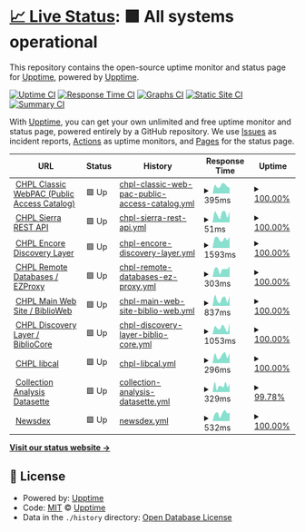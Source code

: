 # [📈 Live Status](https://upptime.github.io/upptime): <!--live status--> **🟩 All systems operational**

This repository contains the open-source uptime monitor and status page for [Upptime](https://upptime.js.org), powered by [Upptime](https://github.com/upptime/upptime).

[![Uptime CI](https://github.com/cincinnatilibrary/uptime-reports/workflows/Uptime%20CI/badge.svg)](https://github.com/cincinnatilibrary/uptime-reports/actions?query=workflow%3A%22Uptime+CI%22)
[![Response Time CI](https://github.com/cincinnatilibrary/uptime-reports/workflows/Response%20Time%20CI/badge.svg)](https://github.com/cincinnatilibrary/uptime-reports/actions?query=workflow%3A%22Response+Time+CI%22)
[![Graphs CI](https://github.com/cincinnatilibrary/uptime-reports/workflows/Graphs%20CI/badge.svg)](https://github.com/cincinnatilibrary/uptime-reports/actions?query=workflow%3A%22Graphs+CI%22)
[![Static Site CI](https://github.com/cincinnatilibrary/uptime-reports/workflows/Static%20Site%20CI/badge.svg)](https://github.com/cincinnatilibrary/uptime-reports/actions?query=workflow%3A%22Static+Site+CI%22)
[![Summary CI](https://github.com/cincinnatilibrary/uptime-reports/workflows/Summary%20CI/badge.svg)](https://github.com/cincinnatilibrary/uptime-reports/actions?query=workflow%3A%22Summary+CI%22)

With [Upptime](https://upptime.js.org), you can get your own unlimited and free uptime monitor and status page, powered entirely by a GitHub repository. We use [Issues](https://github.com/upptime/upptime/issues) as incident reports, [Actions](https://github.com/cincinnatilibrary/uptime-reports/actions) as uptime monitors, and [Pages](https://upptime.github.io/upptime) for the status page.

<!--start: status pages-->
<!-- This summary is generated by Upptime (https://github.com/upptime/upptime) -->
<!-- Do not edit this manually, your changes will be overwritten -->
<!-- prettier-ignore -->
| URL | Status | History | Response Time | Uptime |
| --- | ------ | ------- | ------------- | ------ |
| <img alt="" src="https://icons.duckduckgo.com/ip3/classic.cincinnatilibrary.org.ico" height="13"> [CHPL Classic WebPAC (Public Access Catalog)](https://classic.cincinnatilibrary.org/) | 🟩 Up | [chpl-classic-web-pac-public-access-catalog.yml](https://github.com/cincinnatilibrary/uptime-reports/commits/HEAD/history/chpl-classic-web-pac-public-access-catalog.yml) | <details><summary><img alt="Response time graph" src="./graphs/chpl-classic-web-pac-public-access-catalog/response-time-week.png" height="20"> 395ms</summary><br><a href="https://cincinnatilibrary.github.io/uptime-reports/history/chpl-classic-web-pac-public-access-catalog"><img alt="Response time 519" src="https://img.shields.io/endpoint?url=https%3A%2F%2Fraw.githubusercontent.com%2Fcincinnatilibrary%2Fuptime-reports%2FHEAD%2Fapi%2Fchpl-classic-web-pac-public-access-catalog%2Fresponse-time.json"></a><br><a href="https://cincinnatilibrary.github.io/uptime-reports/history/chpl-classic-web-pac-public-access-catalog"><img alt="24-hour response time 298" src="https://img.shields.io/endpoint?url=https%3A%2F%2Fraw.githubusercontent.com%2Fcincinnatilibrary%2Fuptime-reports%2FHEAD%2Fapi%2Fchpl-classic-web-pac-public-access-catalog%2Fresponse-time-day.json"></a><br><a href="https://cincinnatilibrary.github.io/uptime-reports/history/chpl-classic-web-pac-public-access-catalog"><img alt="7-day response time 395" src="https://img.shields.io/endpoint?url=https%3A%2F%2Fraw.githubusercontent.com%2Fcincinnatilibrary%2Fuptime-reports%2FHEAD%2Fapi%2Fchpl-classic-web-pac-public-access-catalog%2Fresponse-time-week.json"></a><br><a href="https://cincinnatilibrary.github.io/uptime-reports/history/chpl-classic-web-pac-public-access-catalog"><img alt="30-day response time 513" src="https://img.shields.io/endpoint?url=https%3A%2F%2Fraw.githubusercontent.com%2Fcincinnatilibrary%2Fuptime-reports%2FHEAD%2Fapi%2Fchpl-classic-web-pac-public-access-catalog%2Fresponse-time-month.json"></a><br><a href="https://cincinnatilibrary.github.io/uptime-reports/history/chpl-classic-web-pac-public-access-catalog"><img alt="1-year response time 540" src="https://img.shields.io/endpoint?url=https%3A%2F%2Fraw.githubusercontent.com%2Fcincinnatilibrary%2Fuptime-reports%2FHEAD%2Fapi%2Fchpl-classic-web-pac-public-access-catalog%2Fresponse-time-year.json"></a></details> | <details><summary><a href="https://cincinnatilibrary.github.io/uptime-reports/history/chpl-classic-web-pac-public-access-catalog">100.00%</a></summary><a href="https://cincinnatilibrary.github.io/uptime-reports/history/chpl-classic-web-pac-public-access-catalog"><img alt="All-time uptime 99.92%" src="https://img.shields.io/endpoint?url=https%3A%2F%2Fraw.githubusercontent.com%2Fcincinnatilibrary%2Fuptime-reports%2FHEAD%2Fapi%2Fchpl-classic-web-pac-public-access-catalog%2Fuptime.json"></a><br><a href="https://cincinnatilibrary.github.io/uptime-reports/history/chpl-classic-web-pac-public-access-catalog"><img alt="24-hour uptime 100.00%" src="https://img.shields.io/endpoint?url=https%3A%2F%2Fraw.githubusercontent.com%2Fcincinnatilibrary%2Fuptime-reports%2FHEAD%2Fapi%2Fchpl-classic-web-pac-public-access-catalog%2Fuptime-day.json"></a><br><a href="https://cincinnatilibrary.github.io/uptime-reports/history/chpl-classic-web-pac-public-access-catalog"><img alt="7-day uptime 100.00%" src="https://img.shields.io/endpoint?url=https%3A%2F%2Fraw.githubusercontent.com%2Fcincinnatilibrary%2Fuptime-reports%2FHEAD%2Fapi%2Fchpl-classic-web-pac-public-access-catalog%2Fuptime-week.json"></a><br><a href="https://cincinnatilibrary.github.io/uptime-reports/history/chpl-classic-web-pac-public-access-catalog"><img alt="30-day uptime 100.00%" src="https://img.shields.io/endpoint?url=https%3A%2F%2Fraw.githubusercontent.com%2Fcincinnatilibrary%2Fuptime-reports%2FHEAD%2Fapi%2Fchpl-classic-web-pac-public-access-catalog%2Fuptime-month.json"></a><br><a href="https://cincinnatilibrary.github.io/uptime-reports/history/chpl-classic-web-pac-public-access-catalog"><img alt="1-year uptime 99.89%" src="https://img.shields.io/endpoint?url=https%3A%2F%2Fraw.githubusercontent.com%2Fcincinnatilibrary%2Fuptime-reports%2FHEAD%2Fapi%2Fchpl-classic-web-pac-public-access-catalog%2Fuptime-year.json"></a></details>
| <img alt="" src="https://icons.duckduckgo.com/ip3/classic.cincinnatilibrary.org.ico" height="13"> [CHPL Sierra REST API](https://classic.cincinnatilibrary.org/iii/sierra-api/about) | 🟩 Up | [chpl-sierra-rest-api.yml](https://github.com/cincinnatilibrary/uptime-reports/commits/HEAD/history/chpl-sierra-rest-api.yml) | <details><summary><img alt="Response time graph" src="./graphs/chpl-sierra-rest-api/response-time-week.png" height="20"> 51ms</summary><br><a href="https://cincinnatilibrary.github.io/uptime-reports/history/chpl-sierra-rest-api"><img alt="Response time 108" src="https://img.shields.io/endpoint?url=https%3A%2F%2Fraw.githubusercontent.com%2Fcincinnatilibrary%2Fuptime-reports%2FHEAD%2Fapi%2Fchpl-sierra-rest-api%2Fresponse-time.json"></a><br><a href="https://cincinnatilibrary.github.io/uptime-reports/history/chpl-sierra-rest-api"><img alt="24-hour response time 66" src="https://img.shields.io/endpoint?url=https%3A%2F%2Fraw.githubusercontent.com%2Fcincinnatilibrary%2Fuptime-reports%2FHEAD%2Fapi%2Fchpl-sierra-rest-api%2Fresponse-time-day.json"></a><br><a href="https://cincinnatilibrary.github.io/uptime-reports/history/chpl-sierra-rest-api"><img alt="7-day response time 51" src="https://img.shields.io/endpoint?url=https%3A%2F%2Fraw.githubusercontent.com%2Fcincinnatilibrary%2Fuptime-reports%2FHEAD%2Fapi%2Fchpl-sierra-rest-api%2Fresponse-time-week.json"></a><br><a href="https://cincinnatilibrary.github.io/uptime-reports/history/chpl-sierra-rest-api"><img alt="30-day response time 49" src="https://img.shields.io/endpoint?url=https%3A%2F%2Fraw.githubusercontent.com%2Fcincinnatilibrary%2Fuptime-reports%2FHEAD%2Fapi%2Fchpl-sierra-rest-api%2Fresponse-time-month.json"></a><br><a href="https://cincinnatilibrary.github.io/uptime-reports/history/chpl-sierra-rest-api"><img alt="1-year response time 128" src="https://img.shields.io/endpoint?url=https%3A%2F%2Fraw.githubusercontent.com%2Fcincinnatilibrary%2Fuptime-reports%2FHEAD%2Fapi%2Fchpl-sierra-rest-api%2Fresponse-time-year.json"></a></details> | <details><summary><a href="https://cincinnatilibrary.github.io/uptime-reports/history/chpl-sierra-rest-api">100.00%</a></summary><a href="https://cincinnatilibrary.github.io/uptime-reports/history/chpl-sierra-rest-api"><img alt="All-time uptime 99.95%" src="https://img.shields.io/endpoint?url=https%3A%2F%2Fraw.githubusercontent.com%2Fcincinnatilibrary%2Fuptime-reports%2FHEAD%2Fapi%2Fchpl-sierra-rest-api%2Fuptime.json"></a><br><a href="https://cincinnatilibrary.github.io/uptime-reports/history/chpl-sierra-rest-api"><img alt="24-hour uptime 100.00%" src="https://img.shields.io/endpoint?url=https%3A%2F%2Fraw.githubusercontent.com%2Fcincinnatilibrary%2Fuptime-reports%2FHEAD%2Fapi%2Fchpl-sierra-rest-api%2Fuptime-day.json"></a><br><a href="https://cincinnatilibrary.github.io/uptime-reports/history/chpl-sierra-rest-api"><img alt="7-day uptime 100.00%" src="https://img.shields.io/endpoint?url=https%3A%2F%2Fraw.githubusercontent.com%2Fcincinnatilibrary%2Fuptime-reports%2FHEAD%2Fapi%2Fchpl-sierra-rest-api%2Fuptime-week.json"></a><br><a href="https://cincinnatilibrary.github.io/uptime-reports/history/chpl-sierra-rest-api"><img alt="30-day uptime 100.00%" src="https://img.shields.io/endpoint?url=https%3A%2F%2Fraw.githubusercontent.com%2Fcincinnatilibrary%2Fuptime-reports%2FHEAD%2Fapi%2Fchpl-sierra-rest-api%2Fuptime-month.json"></a><br><a href="https://cincinnatilibrary.github.io/uptime-reports/history/chpl-sierra-rest-api"><img alt="1-year uptime 99.94%" src="https://img.shields.io/endpoint?url=https%3A%2F%2Fraw.githubusercontent.com%2Fcincinnatilibrary%2Fuptime-reports%2FHEAD%2Fapi%2Fchpl-sierra-rest-api%2Fuptime-year.json"></a></details>
| <img alt="" src="https://icons.duckduckgo.com/ip3/catalog.cincinnatilibrary.org.ico" height="13"> [CHPL Encore Discovery Layer](https://catalog.cincinnatilibrary.org) | 🟩 Up | [chpl-encore-discovery-layer.yml](https://github.com/cincinnatilibrary/uptime-reports/commits/HEAD/history/chpl-encore-discovery-layer.yml) | <details><summary><img alt="Response time graph" src="./graphs/chpl-encore-discovery-layer/response-time-week.png" height="20"> 1593ms</summary><br><a href="https://cincinnatilibrary.github.io/uptime-reports/history/chpl-encore-discovery-layer"><img alt="Response time 1952" src="https://img.shields.io/endpoint?url=https%3A%2F%2Fraw.githubusercontent.com%2Fcincinnatilibrary%2Fuptime-reports%2FHEAD%2Fapi%2Fchpl-encore-discovery-layer%2Fresponse-time.json"></a><br><a href="https://cincinnatilibrary.github.io/uptime-reports/history/chpl-encore-discovery-layer"><img alt="24-hour response time 1894" src="https://img.shields.io/endpoint?url=https%3A%2F%2Fraw.githubusercontent.com%2Fcincinnatilibrary%2Fuptime-reports%2FHEAD%2Fapi%2Fchpl-encore-discovery-layer%2Fresponse-time-day.json"></a><br><a href="https://cincinnatilibrary.github.io/uptime-reports/history/chpl-encore-discovery-layer"><img alt="7-day response time 1593" src="https://img.shields.io/endpoint?url=https%3A%2F%2Fraw.githubusercontent.com%2Fcincinnatilibrary%2Fuptime-reports%2FHEAD%2Fapi%2Fchpl-encore-discovery-layer%2Fresponse-time-week.json"></a><br><a href="https://cincinnatilibrary.github.io/uptime-reports/history/chpl-encore-discovery-layer"><img alt="30-day response time 1748" src="https://img.shields.io/endpoint?url=https%3A%2F%2Fraw.githubusercontent.com%2Fcincinnatilibrary%2Fuptime-reports%2FHEAD%2Fapi%2Fchpl-encore-discovery-layer%2Fresponse-time-month.json"></a><br><a href="https://cincinnatilibrary.github.io/uptime-reports/history/chpl-encore-discovery-layer"><img alt="1-year response time 1956" src="https://img.shields.io/endpoint?url=https%3A%2F%2Fraw.githubusercontent.com%2Fcincinnatilibrary%2Fuptime-reports%2FHEAD%2Fapi%2Fchpl-encore-discovery-layer%2Fresponse-time-year.json"></a></details> | <details><summary><a href="https://cincinnatilibrary.github.io/uptime-reports/history/chpl-encore-discovery-layer">100.00%</a></summary><a href="https://cincinnatilibrary.github.io/uptime-reports/history/chpl-encore-discovery-layer"><img alt="All-time uptime 98.34%" src="https://img.shields.io/endpoint?url=https%3A%2F%2Fraw.githubusercontent.com%2Fcincinnatilibrary%2Fuptime-reports%2FHEAD%2Fapi%2Fchpl-encore-discovery-layer%2Fuptime.json"></a><br><a href="https://cincinnatilibrary.github.io/uptime-reports/history/chpl-encore-discovery-layer"><img alt="24-hour uptime 100.00%" src="https://img.shields.io/endpoint?url=https%3A%2F%2Fraw.githubusercontent.com%2Fcincinnatilibrary%2Fuptime-reports%2FHEAD%2Fapi%2Fchpl-encore-discovery-layer%2Fuptime-day.json"></a><br><a href="https://cincinnatilibrary.github.io/uptime-reports/history/chpl-encore-discovery-layer"><img alt="7-day uptime 100.00%" src="https://img.shields.io/endpoint?url=https%3A%2F%2Fraw.githubusercontent.com%2Fcincinnatilibrary%2Fuptime-reports%2FHEAD%2Fapi%2Fchpl-encore-discovery-layer%2Fuptime-week.json"></a><br><a href="https://cincinnatilibrary.github.io/uptime-reports/history/chpl-encore-discovery-layer"><img alt="30-day uptime 100.00%" src="https://img.shields.io/endpoint?url=https%3A%2F%2Fraw.githubusercontent.com%2Fcincinnatilibrary%2Fuptime-reports%2FHEAD%2Fapi%2Fchpl-encore-discovery-layer%2Fuptime-month.json"></a><br><a href="https://cincinnatilibrary.github.io/uptime-reports/history/chpl-encore-discovery-layer"><img alt="1-year uptime 99.82%" src="https://img.shields.io/endpoint?url=https%3A%2F%2Fraw.githubusercontent.com%2Fcincinnatilibrary%2Fuptime-reports%2FHEAD%2Fapi%2Fchpl-encore-discovery-layer%2Fuptime-year.json"></a></details>
| <img alt="" src="https://icons.duckduckgo.com/ip3/login.research.cincinnatilibrary.org.ico" height="13"> [CHPL Remote Databases / EZProxy](https://login.research.cincinnatilibrary.org/login) | 🟩 Up | [chpl-remote-databases-ez-proxy.yml](https://github.com/cincinnatilibrary/uptime-reports/commits/HEAD/history/chpl-remote-databases-ez-proxy.yml) | <details><summary><img alt="Response time graph" src="./graphs/chpl-remote-databases-ez-proxy/response-time-week.png" height="20"> 303ms</summary><br><a href="https://cincinnatilibrary.github.io/uptime-reports/history/chpl-remote-databases-ez-proxy"><img alt="Response time 496" src="https://img.shields.io/endpoint?url=https%3A%2F%2Fraw.githubusercontent.com%2Fcincinnatilibrary%2Fuptime-reports%2FHEAD%2Fapi%2Fchpl-remote-databases-ez-proxy%2Fresponse-time.json"></a><br><a href="https://cincinnatilibrary.github.io/uptime-reports/history/chpl-remote-databases-ez-proxy"><img alt="24-hour response time 411" src="https://img.shields.io/endpoint?url=https%3A%2F%2Fraw.githubusercontent.com%2Fcincinnatilibrary%2Fuptime-reports%2FHEAD%2Fapi%2Fchpl-remote-databases-ez-proxy%2Fresponse-time-day.json"></a><br><a href="https://cincinnatilibrary.github.io/uptime-reports/history/chpl-remote-databases-ez-proxy"><img alt="7-day response time 303" src="https://img.shields.io/endpoint?url=https%3A%2F%2Fraw.githubusercontent.com%2Fcincinnatilibrary%2Fuptime-reports%2FHEAD%2Fapi%2Fchpl-remote-databases-ez-proxy%2Fresponse-time-week.json"></a><br><a href="https://cincinnatilibrary.github.io/uptime-reports/history/chpl-remote-databases-ez-proxy"><img alt="30-day response time 338" src="https://img.shields.io/endpoint?url=https%3A%2F%2Fraw.githubusercontent.com%2Fcincinnatilibrary%2Fuptime-reports%2FHEAD%2Fapi%2Fchpl-remote-databases-ez-proxy%2Fresponse-time-month.json"></a><br><a href="https://cincinnatilibrary.github.io/uptime-reports/history/chpl-remote-databases-ez-proxy"><img alt="1-year response time 534" src="https://img.shields.io/endpoint?url=https%3A%2F%2Fraw.githubusercontent.com%2Fcincinnatilibrary%2Fuptime-reports%2FHEAD%2Fapi%2Fchpl-remote-databases-ez-proxy%2Fresponse-time-year.json"></a></details> | <details><summary><a href="https://cincinnatilibrary.github.io/uptime-reports/history/chpl-remote-databases-ez-proxy">100.00%</a></summary><a href="https://cincinnatilibrary.github.io/uptime-reports/history/chpl-remote-databases-ez-proxy"><img alt="All-time uptime 99.95%" src="https://img.shields.io/endpoint?url=https%3A%2F%2Fraw.githubusercontent.com%2Fcincinnatilibrary%2Fuptime-reports%2FHEAD%2Fapi%2Fchpl-remote-databases-ez-proxy%2Fuptime.json"></a><br><a href="https://cincinnatilibrary.github.io/uptime-reports/history/chpl-remote-databases-ez-proxy"><img alt="24-hour uptime 100.00%" src="https://img.shields.io/endpoint?url=https%3A%2F%2Fraw.githubusercontent.com%2Fcincinnatilibrary%2Fuptime-reports%2FHEAD%2Fapi%2Fchpl-remote-databases-ez-proxy%2Fuptime-day.json"></a><br><a href="https://cincinnatilibrary.github.io/uptime-reports/history/chpl-remote-databases-ez-proxy"><img alt="7-day uptime 100.00%" src="https://img.shields.io/endpoint?url=https%3A%2F%2Fraw.githubusercontent.com%2Fcincinnatilibrary%2Fuptime-reports%2FHEAD%2Fapi%2Fchpl-remote-databases-ez-proxy%2Fuptime-week.json"></a><br><a href="https://cincinnatilibrary.github.io/uptime-reports/history/chpl-remote-databases-ez-proxy"><img alt="30-day uptime 100.00%" src="https://img.shields.io/endpoint?url=https%3A%2F%2Fraw.githubusercontent.com%2Fcincinnatilibrary%2Fuptime-reports%2FHEAD%2Fapi%2Fchpl-remote-databases-ez-proxy%2Fuptime-month.json"></a><br><a href="https://cincinnatilibrary.github.io/uptime-reports/history/chpl-remote-databases-ez-proxy"><img alt="1-year uptime 99.94%" src="https://img.shields.io/endpoint?url=https%3A%2F%2Fraw.githubusercontent.com%2Fcincinnatilibrary%2Fuptime-reports%2FHEAD%2Fapi%2Fchpl-remote-databases-ez-proxy%2Fuptime-year.json"></a></details>
| <img alt="" src="https://icons.duckduckgo.com/ip3/cincinnatilibrary.org.ico" height="13"> [CHPL Main Web Site / BiblioWeb](https://cincinnatilibrary.org/) | 🟩 Up | [chpl-main-web-site-biblio-web.yml](https://github.com/cincinnatilibrary/uptime-reports/commits/HEAD/history/chpl-main-web-site-biblio-web.yml) | <details><summary><img alt="Response time graph" src="./graphs/chpl-main-web-site-biblio-web/response-time-week.png" height="20"> 837ms</summary><br><a href="https://cincinnatilibrary.github.io/uptime-reports/history/chpl-main-web-site-biblio-web"><img alt="Response time 1065" src="https://img.shields.io/endpoint?url=https%3A%2F%2Fraw.githubusercontent.com%2Fcincinnatilibrary%2Fuptime-reports%2FHEAD%2Fapi%2Fchpl-main-web-site-biblio-web%2Fresponse-time.json"></a><br><a href="https://cincinnatilibrary.github.io/uptime-reports/history/chpl-main-web-site-biblio-web"><img alt="24-hour response time 1200" src="https://img.shields.io/endpoint?url=https%3A%2F%2Fraw.githubusercontent.com%2Fcincinnatilibrary%2Fuptime-reports%2FHEAD%2Fapi%2Fchpl-main-web-site-biblio-web%2Fresponse-time-day.json"></a><br><a href="https://cincinnatilibrary.github.io/uptime-reports/history/chpl-main-web-site-biblio-web"><img alt="7-day response time 837" src="https://img.shields.io/endpoint?url=https%3A%2F%2Fraw.githubusercontent.com%2Fcincinnatilibrary%2Fuptime-reports%2FHEAD%2Fapi%2Fchpl-main-web-site-biblio-web%2Fresponse-time-week.json"></a><br><a href="https://cincinnatilibrary.github.io/uptime-reports/history/chpl-main-web-site-biblio-web"><img alt="30-day response time 787" src="https://img.shields.io/endpoint?url=https%3A%2F%2Fraw.githubusercontent.com%2Fcincinnatilibrary%2Fuptime-reports%2FHEAD%2Fapi%2Fchpl-main-web-site-biblio-web%2Fresponse-time-month.json"></a><br><a href="https://cincinnatilibrary.github.io/uptime-reports/history/chpl-main-web-site-biblio-web"><img alt="1-year response time 1137" src="https://img.shields.io/endpoint?url=https%3A%2F%2Fraw.githubusercontent.com%2Fcincinnatilibrary%2Fuptime-reports%2FHEAD%2Fapi%2Fchpl-main-web-site-biblio-web%2Fresponse-time-year.json"></a></details> | <details><summary><a href="https://cincinnatilibrary.github.io/uptime-reports/history/chpl-main-web-site-biblio-web">100.00%</a></summary><a href="https://cincinnatilibrary.github.io/uptime-reports/history/chpl-main-web-site-biblio-web"><img alt="All-time uptime 99.87%" src="https://img.shields.io/endpoint?url=https%3A%2F%2Fraw.githubusercontent.com%2Fcincinnatilibrary%2Fuptime-reports%2FHEAD%2Fapi%2Fchpl-main-web-site-biblio-web%2Fuptime.json"></a><br><a href="https://cincinnatilibrary.github.io/uptime-reports/history/chpl-main-web-site-biblio-web"><img alt="24-hour uptime 100.00%" src="https://img.shields.io/endpoint?url=https%3A%2F%2Fraw.githubusercontent.com%2Fcincinnatilibrary%2Fuptime-reports%2FHEAD%2Fapi%2Fchpl-main-web-site-biblio-web%2Fuptime-day.json"></a><br><a href="https://cincinnatilibrary.github.io/uptime-reports/history/chpl-main-web-site-biblio-web"><img alt="7-day uptime 100.00%" src="https://img.shields.io/endpoint?url=https%3A%2F%2Fraw.githubusercontent.com%2Fcincinnatilibrary%2Fuptime-reports%2FHEAD%2Fapi%2Fchpl-main-web-site-biblio-web%2Fuptime-week.json"></a><br><a href="https://cincinnatilibrary.github.io/uptime-reports/history/chpl-main-web-site-biblio-web"><img alt="30-day uptime 100.00%" src="https://img.shields.io/endpoint?url=https%3A%2F%2Fraw.githubusercontent.com%2Fcincinnatilibrary%2Fuptime-reports%2FHEAD%2Fapi%2Fchpl-main-web-site-biblio-web%2Fuptime-month.json"></a><br><a href="https://cincinnatilibrary.github.io/uptime-reports/history/chpl-main-web-site-biblio-web"><img alt="1-year uptime 99.83%" src="https://img.shields.io/endpoint?url=https%3A%2F%2Fraw.githubusercontent.com%2Fcincinnatilibrary%2Fuptime-reports%2FHEAD%2Fapi%2Fchpl-main-web-site-biblio-web%2Fuptime-year.json"></a></details>
| <img alt="" src="https://icons.duckduckgo.com/ip3/cincinnatilibrary.bibliocommons.com.ico" height="13"> [CHPL Discovery Layer / BiblioCore](https://cincinnatilibrary.bibliocommons.com) | 🟩 Up | [chpl-discovery-layer-biblio-core.yml](https://github.com/cincinnatilibrary/uptime-reports/commits/HEAD/history/chpl-discovery-layer-biblio-core.yml) | <details><summary><img alt="Response time graph" src="./graphs/chpl-discovery-layer-biblio-core/response-time-week.png" height="20"> 1053ms</summary><br><a href="https://cincinnatilibrary.github.io/uptime-reports/history/chpl-discovery-layer-biblio-core"><img alt="Response time 1287" src="https://img.shields.io/endpoint?url=https%3A%2F%2Fraw.githubusercontent.com%2Fcincinnatilibrary%2Fuptime-reports%2FHEAD%2Fapi%2Fchpl-discovery-layer-biblio-core%2Fresponse-time.json"></a><br><a href="https://cincinnatilibrary.github.io/uptime-reports/history/chpl-discovery-layer-biblio-core"><img alt="24-hour response time 1665" src="https://img.shields.io/endpoint?url=https%3A%2F%2Fraw.githubusercontent.com%2Fcincinnatilibrary%2Fuptime-reports%2FHEAD%2Fapi%2Fchpl-discovery-layer-biblio-core%2Fresponse-time-day.json"></a><br><a href="https://cincinnatilibrary.github.io/uptime-reports/history/chpl-discovery-layer-biblio-core"><img alt="7-day response time 1053" src="https://img.shields.io/endpoint?url=https%3A%2F%2Fraw.githubusercontent.com%2Fcincinnatilibrary%2Fuptime-reports%2FHEAD%2Fapi%2Fchpl-discovery-layer-biblio-core%2Fresponse-time-week.json"></a><br><a href="https://cincinnatilibrary.github.io/uptime-reports/history/chpl-discovery-layer-biblio-core"><img alt="30-day response time 967" src="https://img.shields.io/endpoint?url=https%3A%2F%2Fraw.githubusercontent.com%2Fcincinnatilibrary%2Fuptime-reports%2FHEAD%2Fapi%2Fchpl-discovery-layer-biblio-core%2Fresponse-time-month.json"></a><br><a href="https://cincinnatilibrary.github.io/uptime-reports/history/chpl-discovery-layer-biblio-core"><img alt="1-year response time 1280" src="https://img.shields.io/endpoint?url=https%3A%2F%2Fraw.githubusercontent.com%2Fcincinnatilibrary%2Fuptime-reports%2FHEAD%2Fapi%2Fchpl-discovery-layer-biblio-core%2Fresponse-time-year.json"></a></details> | <details><summary><a href="https://cincinnatilibrary.github.io/uptime-reports/history/chpl-discovery-layer-biblio-core">100.00%</a></summary><a href="https://cincinnatilibrary.github.io/uptime-reports/history/chpl-discovery-layer-biblio-core"><img alt="All-time uptime 99.92%" src="https://img.shields.io/endpoint?url=https%3A%2F%2Fraw.githubusercontent.com%2Fcincinnatilibrary%2Fuptime-reports%2FHEAD%2Fapi%2Fchpl-discovery-layer-biblio-core%2Fuptime.json"></a><br><a href="https://cincinnatilibrary.github.io/uptime-reports/history/chpl-discovery-layer-biblio-core"><img alt="24-hour uptime 100.00%" src="https://img.shields.io/endpoint?url=https%3A%2F%2Fraw.githubusercontent.com%2Fcincinnatilibrary%2Fuptime-reports%2FHEAD%2Fapi%2Fchpl-discovery-layer-biblio-core%2Fuptime-day.json"></a><br><a href="https://cincinnatilibrary.github.io/uptime-reports/history/chpl-discovery-layer-biblio-core"><img alt="7-day uptime 100.00%" src="https://img.shields.io/endpoint?url=https%3A%2F%2Fraw.githubusercontent.com%2Fcincinnatilibrary%2Fuptime-reports%2FHEAD%2Fapi%2Fchpl-discovery-layer-biblio-core%2Fuptime-week.json"></a><br><a href="https://cincinnatilibrary.github.io/uptime-reports/history/chpl-discovery-layer-biblio-core"><img alt="30-day uptime 100.00%" src="https://img.shields.io/endpoint?url=https%3A%2F%2Fraw.githubusercontent.com%2Fcincinnatilibrary%2Fuptime-reports%2FHEAD%2Fapi%2Fchpl-discovery-layer-biblio-core%2Fuptime-month.json"></a><br><a href="https://cincinnatilibrary.github.io/uptime-reports/history/chpl-discovery-layer-biblio-core"><img alt="1-year uptime 99.90%" src="https://img.shields.io/endpoint?url=https%3A%2F%2Fraw.githubusercontent.com%2Fcincinnatilibrary%2Fuptime-reports%2FHEAD%2Fapi%2Fchpl-discovery-layer-biblio-core%2Fuptime-year.json"></a></details>
| <img alt="" src="https://icons.duckduckgo.com/ip3/cincinnatilibrary.libcal.com.ico" height="13"> [CHPL libcal](https://cincinnatilibrary.libcal.com/) | 🟩 Up | [chpl-libcal.yml](https://github.com/cincinnatilibrary/uptime-reports/commits/HEAD/history/chpl-libcal.yml) | <details><summary><img alt="Response time graph" src="./graphs/chpl-libcal/response-time-week.png" height="20"> 296ms</summary><br><a href="https://cincinnatilibrary.github.io/uptime-reports/history/chpl-libcal"><img alt="Response time 340" src="https://img.shields.io/endpoint?url=https%3A%2F%2Fraw.githubusercontent.com%2Fcincinnatilibrary%2Fuptime-reports%2FHEAD%2Fapi%2Fchpl-libcal%2Fresponse-time.json"></a><br><a href="https://cincinnatilibrary.github.io/uptime-reports/history/chpl-libcal"><img alt="24-hour response time 385" src="https://img.shields.io/endpoint?url=https%3A%2F%2Fraw.githubusercontent.com%2Fcincinnatilibrary%2Fuptime-reports%2FHEAD%2Fapi%2Fchpl-libcal%2Fresponse-time-day.json"></a><br><a href="https://cincinnatilibrary.github.io/uptime-reports/history/chpl-libcal"><img alt="7-day response time 296" src="https://img.shields.io/endpoint?url=https%3A%2F%2Fraw.githubusercontent.com%2Fcincinnatilibrary%2Fuptime-reports%2FHEAD%2Fapi%2Fchpl-libcal%2Fresponse-time-week.json"></a><br><a href="https://cincinnatilibrary.github.io/uptime-reports/history/chpl-libcal"><img alt="30-day response time 264" src="https://img.shields.io/endpoint?url=https%3A%2F%2Fraw.githubusercontent.com%2Fcincinnatilibrary%2Fuptime-reports%2FHEAD%2Fapi%2Fchpl-libcal%2Fresponse-time-month.json"></a><br><a href="https://cincinnatilibrary.github.io/uptime-reports/history/chpl-libcal"><img alt="1-year response time 358" src="https://img.shields.io/endpoint?url=https%3A%2F%2Fraw.githubusercontent.com%2Fcincinnatilibrary%2Fuptime-reports%2FHEAD%2Fapi%2Fchpl-libcal%2Fresponse-time-year.json"></a></details> | <details><summary><a href="https://cincinnatilibrary.github.io/uptime-reports/history/chpl-libcal">100.00%</a></summary><a href="https://cincinnatilibrary.github.io/uptime-reports/history/chpl-libcal"><img alt="All-time uptime 100.00%" src="https://img.shields.io/endpoint?url=https%3A%2F%2Fraw.githubusercontent.com%2Fcincinnatilibrary%2Fuptime-reports%2FHEAD%2Fapi%2Fchpl-libcal%2Fuptime.json"></a><br><a href="https://cincinnatilibrary.github.io/uptime-reports/history/chpl-libcal"><img alt="24-hour uptime 100.00%" src="https://img.shields.io/endpoint?url=https%3A%2F%2Fraw.githubusercontent.com%2Fcincinnatilibrary%2Fuptime-reports%2FHEAD%2Fapi%2Fchpl-libcal%2Fuptime-day.json"></a><br><a href="https://cincinnatilibrary.github.io/uptime-reports/history/chpl-libcal"><img alt="7-day uptime 100.00%" src="https://img.shields.io/endpoint?url=https%3A%2F%2Fraw.githubusercontent.com%2Fcincinnatilibrary%2Fuptime-reports%2FHEAD%2Fapi%2Fchpl-libcal%2Fuptime-week.json"></a><br><a href="https://cincinnatilibrary.github.io/uptime-reports/history/chpl-libcal"><img alt="30-day uptime 100.00%" src="https://img.shields.io/endpoint?url=https%3A%2F%2Fraw.githubusercontent.com%2Fcincinnatilibrary%2Fuptime-reports%2FHEAD%2Fapi%2Fchpl-libcal%2Fuptime-month.json"></a><br><a href="https://cincinnatilibrary.github.io/uptime-reports/history/chpl-libcal"><img alt="1-year uptime 100.00%" src="https://img.shields.io/endpoint?url=https%3A%2F%2Fraw.githubusercontent.com%2Fcincinnatilibrary%2Fuptime-reports%2FHEAD%2Fapi%2Fchpl-libcal%2Fuptime-year.json"></a></details>
| <img alt="" src="https://icons.duckduckgo.com/ip3/collection-analysis.cincy.pl.ico" height="13"> [Collection Analysis Datasette](https://collection-analysis.cincy.pl/) | 🟩 Up | [collection-analysis-datasette.yml](https://github.com/cincinnatilibrary/uptime-reports/commits/HEAD/history/collection-analysis-datasette.yml) | <details><summary><img alt="Response time graph" src="./graphs/collection-analysis-datasette/response-time-week.png" height="20"> 329ms</summary><br><a href="https://cincinnatilibrary.github.io/uptime-reports/history/collection-analysis-datasette"><img alt="Response time 245" src="https://img.shields.io/endpoint?url=https%3A%2F%2Fraw.githubusercontent.com%2Fcincinnatilibrary%2Fuptime-reports%2FHEAD%2Fapi%2Fcollection-analysis-datasette%2Fresponse-time.json"></a><br><a href="https://cincinnatilibrary.github.io/uptime-reports/history/collection-analysis-datasette"><img alt="24-hour response time 418" src="https://img.shields.io/endpoint?url=https%3A%2F%2Fraw.githubusercontent.com%2Fcincinnatilibrary%2Fuptime-reports%2FHEAD%2Fapi%2Fcollection-analysis-datasette%2Fresponse-time-day.json"></a><br><a href="https://cincinnatilibrary.github.io/uptime-reports/history/collection-analysis-datasette"><img alt="7-day response time 329" src="https://img.shields.io/endpoint?url=https%3A%2F%2Fraw.githubusercontent.com%2Fcincinnatilibrary%2Fuptime-reports%2FHEAD%2Fapi%2Fcollection-analysis-datasette%2Fresponse-time-week.json"></a><br><a href="https://cincinnatilibrary.github.io/uptime-reports/history/collection-analysis-datasette"><img alt="30-day response time 286" src="https://img.shields.io/endpoint?url=https%3A%2F%2Fraw.githubusercontent.com%2Fcincinnatilibrary%2Fuptime-reports%2FHEAD%2Fapi%2Fcollection-analysis-datasette%2Fresponse-time-month.json"></a><br><a href="https://cincinnatilibrary.github.io/uptime-reports/history/collection-analysis-datasette"><img alt="1-year response time 245" src="https://img.shields.io/endpoint?url=https%3A%2F%2Fraw.githubusercontent.com%2Fcincinnatilibrary%2Fuptime-reports%2FHEAD%2Fapi%2Fcollection-analysis-datasette%2Fresponse-time-year.json"></a></details> | <details><summary><a href="https://cincinnatilibrary.github.io/uptime-reports/history/collection-analysis-datasette">99.78%</a></summary><a href="https://cincinnatilibrary.github.io/uptime-reports/history/collection-analysis-datasette"><img alt="All-time uptime 95.87%" src="https://img.shields.io/endpoint?url=https%3A%2F%2Fraw.githubusercontent.com%2Fcincinnatilibrary%2Fuptime-reports%2FHEAD%2Fapi%2Fcollection-analysis-datasette%2Fuptime.json"></a><br><a href="https://cincinnatilibrary.github.io/uptime-reports/history/collection-analysis-datasette"><img alt="24-hour uptime 100.00%" src="https://img.shields.io/endpoint?url=https%3A%2F%2Fraw.githubusercontent.com%2Fcincinnatilibrary%2Fuptime-reports%2FHEAD%2Fapi%2Fcollection-analysis-datasette%2Fuptime-day.json"></a><br><a href="https://cincinnatilibrary.github.io/uptime-reports/history/collection-analysis-datasette"><img alt="7-day uptime 99.78%" src="https://img.shields.io/endpoint?url=https%3A%2F%2Fraw.githubusercontent.com%2Fcincinnatilibrary%2Fuptime-reports%2FHEAD%2Fapi%2Fcollection-analysis-datasette%2Fuptime-week.json"></a><br><a href="https://cincinnatilibrary.github.io/uptime-reports/history/collection-analysis-datasette"><img alt="30-day uptime 99.95%" src="https://img.shields.io/endpoint?url=https%3A%2F%2Fraw.githubusercontent.com%2Fcincinnatilibrary%2Fuptime-reports%2FHEAD%2Fapi%2Fcollection-analysis-datasette%2Fuptime-month.json"></a><br><a href="https://cincinnatilibrary.github.io/uptime-reports/history/collection-analysis-datasette"><img alt="1-year uptime 95.87%" src="https://img.shields.io/endpoint?url=https%3A%2F%2Fraw.githubusercontent.com%2Fcincinnatilibrary%2Fuptime-reports%2FHEAD%2Fapi%2Fcollection-analysis-datasette%2Fuptime-year.json"></a></details>
| <img alt="" src="https://icons.duckduckgo.com/ip3/newsdex.chpl.org.ico" height="13"> [Newsdex](http://newsdex.chpl.org/) | 🟩 Up | [newsdex.yml](https://github.com/cincinnatilibrary/uptime-reports/commits/HEAD/history/newsdex.yml) | <details><summary><img alt="Response time graph" src="./graphs/newsdex/response-time-week.png" height="20"> 532ms</summary><br><a href="https://cincinnatilibrary.github.io/uptime-reports/history/newsdex"><img alt="Response time 555" src="https://img.shields.io/endpoint?url=https%3A%2F%2Fraw.githubusercontent.com%2Fcincinnatilibrary%2Fuptime-reports%2FHEAD%2Fapi%2Fnewsdex%2Fresponse-time.json"></a><br><a href="https://cincinnatilibrary.github.io/uptime-reports/history/newsdex"><img alt="24-hour response time 575" src="https://img.shields.io/endpoint?url=https%3A%2F%2Fraw.githubusercontent.com%2Fcincinnatilibrary%2Fuptime-reports%2FHEAD%2Fapi%2Fnewsdex%2Fresponse-time-day.json"></a><br><a href="https://cincinnatilibrary.github.io/uptime-reports/history/newsdex"><img alt="7-day response time 532" src="https://img.shields.io/endpoint?url=https%3A%2F%2Fraw.githubusercontent.com%2Fcincinnatilibrary%2Fuptime-reports%2FHEAD%2Fapi%2Fnewsdex%2Fresponse-time-week.json"></a><br><a href="https://cincinnatilibrary.github.io/uptime-reports/history/newsdex"><img alt="30-day response time 526" src="https://img.shields.io/endpoint?url=https%3A%2F%2Fraw.githubusercontent.com%2Fcincinnatilibrary%2Fuptime-reports%2FHEAD%2Fapi%2Fnewsdex%2Fresponse-time-month.json"></a><br><a href="https://cincinnatilibrary.github.io/uptime-reports/history/newsdex"><img alt="1-year response time 555" src="https://img.shields.io/endpoint?url=https%3A%2F%2Fraw.githubusercontent.com%2Fcincinnatilibrary%2Fuptime-reports%2FHEAD%2Fapi%2Fnewsdex%2Fresponse-time-year.json"></a></details> | <details><summary><a href="https://cincinnatilibrary.github.io/uptime-reports/history/newsdex">100.00%</a></summary><a href="https://cincinnatilibrary.github.io/uptime-reports/history/newsdex"><img alt="All-time uptime 99.99%" src="https://img.shields.io/endpoint?url=https%3A%2F%2Fraw.githubusercontent.com%2Fcincinnatilibrary%2Fuptime-reports%2FHEAD%2Fapi%2Fnewsdex%2Fuptime.json"></a><br><a href="https://cincinnatilibrary.github.io/uptime-reports/history/newsdex"><img alt="24-hour uptime 100.00%" src="https://img.shields.io/endpoint?url=https%3A%2F%2Fraw.githubusercontent.com%2Fcincinnatilibrary%2Fuptime-reports%2FHEAD%2Fapi%2Fnewsdex%2Fuptime-day.json"></a><br><a href="https://cincinnatilibrary.github.io/uptime-reports/history/newsdex"><img alt="7-day uptime 100.00%" src="https://img.shields.io/endpoint?url=https%3A%2F%2Fraw.githubusercontent.com%2Fcincinnatilibrary%2Fuptime-reports%2FHEAD%2Fapi%2Fnewsdex%2Fuptime-week.json"></a><br><a href="https://cincinnatilibrary.github.io/uptime-reports/history/newsdex"><img alt="30-day uptime 100.00%" src="https://img.shields.io/endpoint?url=https%3A%2F%2Fraw.githubusercontent.com%2Fcincinnatilibrary%2Fuptime-reports%2FHEAD%2Fapi%2Fnewsdex%2Fuptime-month.json"></a><br><a href="https://cincinnatilibrary.github.io/uptime-reports/history/newsdex"><img alt="1-year uptime 99.99%" src="https://img.shields.io/endpoint?url=https%3A%2F%2Fraw.githubusercontent.com%2Fcincinnatilibrary%2Fuptime-reports%2FHEAD%2Fapi%2Fnewsdex%2Fuptime-year.json"></a></details>

<!--end: status pages-->

[**Visit our status website →**](https://upptime.github.io/upptime)

## 📄 License

- Powered by: [Upptime](https://github.com/upptime/upptime)
- Code: [MIT](./LICENSE) © [Upptime](https://upptime.js.org)
- Data in the `./history` directory: [Open Database License](https://opendatacommons.org/licenses/odbl/1-0/)
